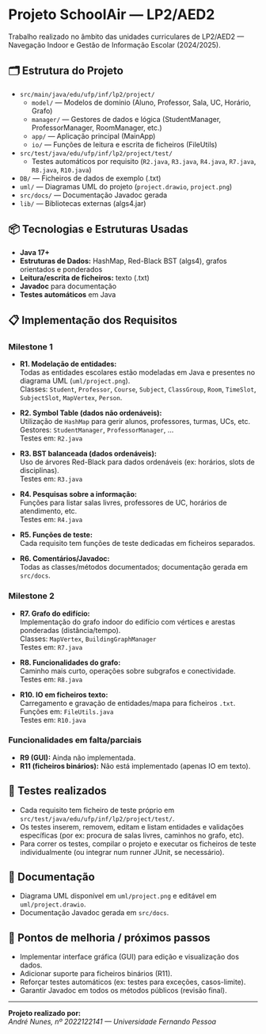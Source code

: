 # Projeto SchoolAir — LP2/AED2

Trabalho realizado no âmbito das unidades curriculares de LP2/AED2 — Navegação Indoor e Gestão de Informação Escolar (2024/2025).

## 🗂️ Estrutura do Projeto

- `src/main/java/edu/ufp/inf/lp2/project/`
  - `model/` — Modelos de domínio (Aluno, Professor, Sala, UC, Horário, Grafo)
  - `manager/` — Gestores de dados e lógica (StudentManager, ProfessorManager, RoomManager, etc.)
  - `app/` — Aplicação principal (MainApp)
  - `io/` — Funções de leitura e escrita de ficheiros (FileUtils)
- `src/test/java/edu/ufp/inf/lp2/project/test/`
  - Testes automáticos por requisito (`R2.java`, `R3.java`, `R4.java`, `R7.java`, `R8.java`, `R10.java`)
- `DB/` — Ficheiros de dados de exemplo (.txt)
- `uml/` — Diagramas UML do projeto (`project.drawio`, `project.png`)
- `src/docs/` — Documentação Javadoc gerada
- `lib/` — Bibliotecas externas (algs4.jar)

## 📦 Tecnologias e Estruturas Usadas

- **Java 17+**
- **Estruturas de Dados:** HashMap, Red-Black BST (algs4), grafos orientados e ponderados
- **Leitura/escrita de ficheiros:** texto (.txt)
- **Javadoc** para documentação
- **Testes automáticos** em Java

## 📋 Implementação dos Requisitos

### **Milestone 1**

- **R1. Modelação de entidades:**  
  Todas as entidades escolares estão modeladas em Java e presentes no diagrama UML (`uml/project.png`).  
  Classes: `Student`, `Professor`, `Course`, `Subject`, `ClassGroup`, `Room`, `TimeSlot`, `SubjectSlot`, `MapVertex`, `Person`.

- **R2. Symbol Table (dados não ordenáveis):**  
  Utilização de `HashMap` para gerir alunos, professores, turmas, UCs, etc.  
  Gestores: `StudentManager`, `ProfessorManager`, ...  
  Testes em: `R2.java`

- **R3. BST balanceada (dados ordenáveis):**  
  Uso de árvores Red-Black para dados ordenáveis (ex: horários, slots de disciplinas).  
  Testes em: `R3.java`

- **R4. Pesquisas sobre a informação:**  
  Funções para listar salas livres, professores de UC, horários de atendimento, etc.  
  Testes em: `R4.java`

- **R5. Funções de teste:**  
  Cada requisito tem funções de teste dedicadas em ficheiros separados.

- **R6. Comentários/Javadoc:**  
  Todas as classes/métodos documentados; documentação gerada em `src/docs`.

### **Milestone 2**

- **R7. Grafo do edifício:**  
  Implementação do grafo indoor do edifício com vértices e arestas ponderadas (distância/tempo).  
  Classes: `MapVertex`, `BuildingGraphManager`  
  Testes em: `R7.java`

- **R8. Funcionalidades do grafo:**  
  Caminho mais curto, operações sobre subgrafos e conectividade.  
  Testes em: `R8.java`

- **R10. IO em ficheiros texto:**  
  Carregamento e gravação de entidades/mapa para ficheiros `.txt`.  
  Funções em: `FileUtils.java`  
  Testes em: `R10.java`

### **Funcionalidades em falta/parciais**
- **R9 (GUI):** Ainda não implementada.
- **R11 (ficheiros binários):** Não está implementado (apenas IO em texto).

## 🧪 Testes realizados

- Cada requisito tem ficheiro de teste próprio em `src/test/java/edu/ufp/inf/lp2/project/test/`.
- Os testes inserem, removem, editam e listam entidades e validações específicas (por ex: procura de salas livres, caminhos no grafo, etc).
- Para correr os testes, compilar o projeto e executar os ficheiros de teste individualmente (ou integrar num runner JUnit, se necessário).

## 📝 Documentação

- Diagrama UML disponível em `uml/project.png` e editável em `uml/project.drawio`.
- Documentação Javadoc gerada em `src/docs`.

## 🚩 Pontos de melhoria / próximos passos

- Implementar interface gráfica (GUI) para edição e visualização dos dados.
- Adicionar suporte para ficheiros binários (R11).
- Reforçar testes automáticos (ex: testes para exceções, casos-limite).
- Garantir Javadoc em todos os métodos públicos (revisão final).

---

**Projeto realizado por:**  
*André Nunes, nº 2022122141 — Universidade Fernando Pessoa*

